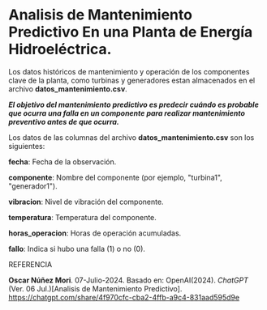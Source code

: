 # Analisis de Mantenimiento Predictivo En una Planta de Energía Hidroeléctrica.

Los datos históricos de mantenimiento y operación de los componentes clave de la planta, como turbinas y generadores estan almacenados en el archivo **datos_mantenimiento.csv**. 

_**El objetivo del mantenimiento predictivo es predecir cuándo es probable que ocurra una falla en un componente para realizar mantenimiento preventivo antes de que ocurra.**_

Los datos de las columnas del archivo  **datos_mantenimiento.csv** son los siguientes:

**fecha**: Fecha de la observación.

**componente**: Nombre del componente (por ejemplo, "turbina1", "generador1").

**vibracion**: Nivel de vibración del componente.

**temperatura**: Temperatura del componente.

**horas_operacion**: Horas de operación acumuladas.

**fallo**: Indica si hubo una falla (1) o no (0).



REFERENCIA

**Oscar Núñez Mori**. 07-Julio-2024. Basado en: OpenAI(2024). _ChatGPT_ (Ver. 06 Jul.)[Analisis de Mantenimiento Predictivo]. 
 <https://chatgpt.com/share/4f970cfc-cba2-4ffb-a9c4-831aad595d9e>




